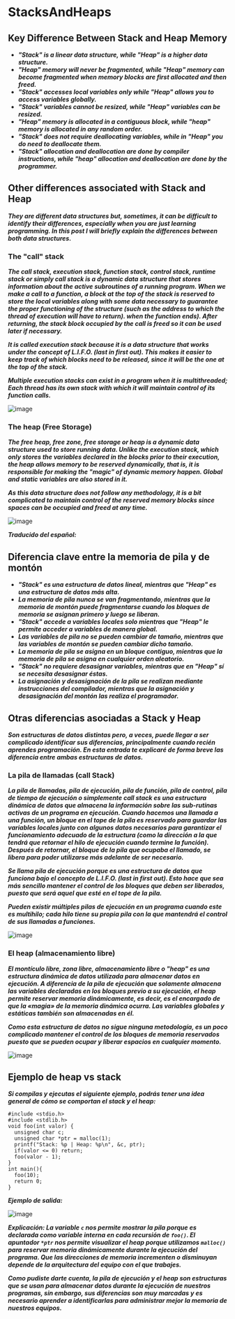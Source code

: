 # StacksAndHeaps

## Key Difference Between Stack and Heap Memory

- **_"Stack" is a linear data structure, while "Heap" is a higher data structure._**
- **_"Heap" memory will never be fragmented, while "Heap" memory can become fragmented when memory blocks are first allocated and then freed._**
- **_"Stack" accesses local variables only while "Heap" allows you to access variables globally._**
- **_"Stack" variables cannot be resized, while "Heap" variables can be resized._**
- **_"Heap" memory is allocated in a contiguous block, while "heap" memory is allocated in any random order._**
- **_"Stack" does not require deallocating variables, while in "Heap" you do need to deallocate them._**
- **_"Stack" allocation and deallocation are done by compiler instructions, while "heap" allocation and deallocation are done by the programmer._**

## Other differences associated with Stack and Heap

**_They are different data structures but, sometimes, it can be difficult to identify their differences, especially when you are just learning programming. In this post I will briefly explain the differences between both data structures._**

### The "call" stack

**_The call stack, execution stack, function stack, control stack, runtime stack or simply call stack is a dynamic data structure that stores information about the active subroutines of a running program. When we make a call to a function, a block at the top of the stack is reserved to store the local variables along with some data necessary to guarantee the proper functioning of the structure (such as the address to which the thread of execution will have to return). when the function ends). After returning, the stack block occupied by the call is freed so it can be used later if necessary._**

**_It is called execution stack because it is a data structure that works under the concept of L.I.F.O. (last in first out). This makes it easier to keep track of which blocks need to be released, since it will be the one at the top of the stack._**

**_Multiple execution stacks can exist in a program when it is multithreaded; Each thread has its own stack with which it will maintain control of its function calls._**

![image](https://github.com/Autinfit/StacksAndHeaps/assets/155406623/9000bb50-38a4-4635-b9e2-99dd074e1d91)

### The heap (Free Storage)

**_The free heap, free zone, free storage or heap is a dynamic data structure used to store running data. Unlike the execution stack, which only stores the variables declared in the blocks prior to their execution, the heap allows memory to be reserved dynamically, that is, it is responsible for making the "magic" of dynamic memory happen. Global and static variables are also stored in it._**

**_As this data structure does not follow any methodology, it is a bit complicated to maintain control of the reserved memory blocks since spaces can be occupied and freed at any time._**

![image](https://github.com/Autinfit/StacksAndHeaps/assets/155406623/6721c342-ab30-40c3-b8d2-ddfd75f6d4da)

**_Traducido del español:_**

## Diferencia clave entre la memoria de pila y de montón

- **_"Stack" es una estructura de datos lineal, mientras que "Heap" es una estructura de datos más alta._**
- **_La memoria de pila nunca se van fragmentando, mientras que la memoria de montón puede fragmentarse cuando los bloques de memoria se asignan primero y luego se liberan._**
- **_"Stack" accede a variables locales solo mientras que "Heap" le permite acceder a variables de manera global._**
- **_Las variables de pila no se pueden cambiar de tamaño, mientras que las variables de montón se pueden cambiar dicho tamaño._**
- **_La memoria de pila se asigna en un bloque contiguo, mientras que la memoria de pila se asigna en cualquier orden aleatorio._**
- **_"Stack" no requiere desasignar variables, mientras que en "Heap" sí se necesita desasignar éstas._**
- **_La asignación y desasignación de la pila se realizan mediante instrucciones del compilador, mientras que la asignación y desasignación del montón las realiza el programador._**

## Otras diferencias asociadas a Stack y Heap

**_Son estructuras de datos distintas pero, a veces, puede llegar a ser complicado identificar sus diferencias, principalmente cuando recién aprendes programación. En esta entrada te explicaré de forma breve las diferencia entre ambas estructuras de datos._**

### La pila de llamadas (call Stack)

**_La pila de llamadas, pila de ejecución, pila de función, pila de control, pila de tiempo de ejecución o simplemente call stack es una estructura dinámica de datos que almacena la información sobre las sub-rutinas activas de un programa en ejecución. Cuando hacemos una llamada a una función, un bloque en el tope de la pila es reservado para guardar las variables locales junto con algunos datos necesarios para garantizar el funcionamiento adecuado de la estructura (como la dirección a la que tendrá que retornar el hilo de ejecución cuando termine la función). Después de retornar, el bloque de la pila que ocupaba el llamado, se libera para poder utilizarse más adelante de ser necesario._**

**_Se llama pila de ejecución porque es una estructura de datos que funciona bajo el concepto de L.I.F.O. (last in first out). Esto hace que sea más sencillo mantener el control de los bloques que deben ser liberados, puesto que será aquel que esté en el tope de la pila._**

**_Pueden existir múltiples pilas de ejecución en un programa cuando este es multihilo; cada hilo tiene su propia pila con la que mantendrá el control de sus llamadas a funciones._**

![image](https://github.com/Autinfit/StacksAndHeaps/assets/155406623/40786d04-df4c-40cb-b740-30586e0d339a)

### El heap (almacenamiento libre)

**_El montículo libre, zona libre, almacenamiento libre o "heap" es una estructura dinámica de datos utilizada para almacenar datos en ejecución. A diferencia de la pila de ejecución que solamente almacena las variables declaradas en los bloques previo a su ejecución, el heap permite reservar memoria dinámicamente, es decir, es el encargado de que la «magia» de la memoria dinámica ocurra. Las variables globales y estáticas también son almacenadas en él._**

**_Como esta estructura de datos no sigue ninguna metodología, es un poco complicado mantener el control de los bloques de memoria reservados puesto que se pueden ocupar y liberar espacios en cualquier momento._**

![image](https://github.com/Autinfit/StacksAndHeaps/assets/155406623/6180a7d5-4014-4d91-a43b-49f597ff3f76)

## Ejemplo de heap vs stack

**_Si compilas y ejecutas el siguiente ejemplo, podrás tener una idea general de cómo se comportan el stack y el heap:_**

```
#include <stdio.h>
#include <stdlib.h>
void foo(int valor) {
  unsigned char c;
  unsigned char *ptr = malloc(1);
  printf("Stack: %p | Heap: %p\n", &c, ptr);
  if(valor <= 0) return;
  foo(valor - 1);
}
int main(){
  foo(10);
  return 0;
}
```
**_Ejemplo de salida:_**

![image](https://github.com/Autinfit/StacksAndHeaps/assets/155406623/c2e28004-b9d3-4594-8093-2dc999c02308)

**_Explicación: La variable ```c``` nos permite mostrar la pila porque es declarada como variable interna en cada recursión de ```foo()```. El apuntador ```*ptr``` nos permite visualizar el heap porque utilizamos ```malloc()``` para reservar memoria dinámicamente durante la ejecución del programa. Que las direcciones de memoria incrementen o disminuyan depende de la arquitectura del equipo con el que trabajes._**

**_Como pudiste darte cuenta, la pila de ejecución y el heap son estructuras que se usan para almacenar datos durante la ejecución de nuestros programas, sin embargo, sus diferencias son muy marcadas y es necesario aprender a identificarlas para administrar mejor la memoria de nuestros equipos._**
